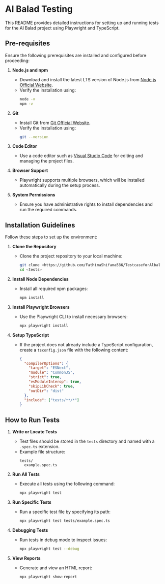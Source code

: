 # Al Balad Testing 

This README provides detailed instructions for setting up and running tests for the Al Balad project using Playwright and TypeScript.

## Pre-requisites

Ensure the following prerequisites are installed and configured before proceeding:

1. **Node.js and npm**

   - Download and install the latest LTS version of Node.js from [Node.js Official Website](https://nodejs.org/).
   - Verify the installation using:
     ```bash
     node -v
     npm -v
     ```

2. **Git**

   - Install Git from [Git Official Website](https://git-scm.com/).
   - Verify the installation using:
     ```bash
     git --version
     ```

3. **Code Editor**

   - Use a code editor such as [Visual Studio Code](https://code.visualstudio.com/) for editing and managing the project files.

4. **Browser Support**

   - Playwright supports multiple browsers, which will be installed automatically during the setup process.

5. **System Permissions**

   - Ensure you have administrative rights to install dependencies and run the required commands.

## Installation Guidelines

Follow these steps to set up the environment:

1. **Clone the Repository**

   - Clone the project repository to your local machine:
     ```bash
     git clone <https://github.com/FathimaShifana586/TestcaseforAlbalad.git>
     cd <tests>
     ```

2. **Install Node Dependencies**

   - Install all required npm packages:
     ```bash
     npm install
     ```

3. **Install Playwright Browsers**

   - Use the Playwright CLI to install necessary browsers:
     ```bash
     npx playwright install
     ```

4. **Setup TypeScript**

   - If the project does not already include a TypeScript configuration, create a `tsconfig.json` file with the following content:
     ```json
     {
       "compilerOptions": {
         "target": "ESNext",
         "module": "CommonJS",
         "strict": true,
         "esModuleInterop": true,
         "skipLibCheck": true,
         "outDir": "dist"
       },
       "include": ["tests/**/*"]
     }
     ```

## How to Run Tests

1. **Write or Locate Tests**

   - Test files should be stored in the `tests` directory and named with a `.spec.ts` extension.
   - Example file structure:
     ```
     tests/
       example.spec.ts
     ```

2. **Run All Tests**

   - Execute all tests using the following command:
     ```bash
     npx playwright test
     ```

3. **Run Specific Tests**

   - Run a specific test file by specifying its path:
     ```bash
     npx playwright test tests/example.spec.ts
     ```

4. **Debugging Tests**

   - Run tests in debug mode to inspect issues:
     ```bash
     npx playwright test --debug
     ```

5. **View Reports**

   - Generate and view an HTML report:
     ```bash
     npx playwright show-report
     ```



